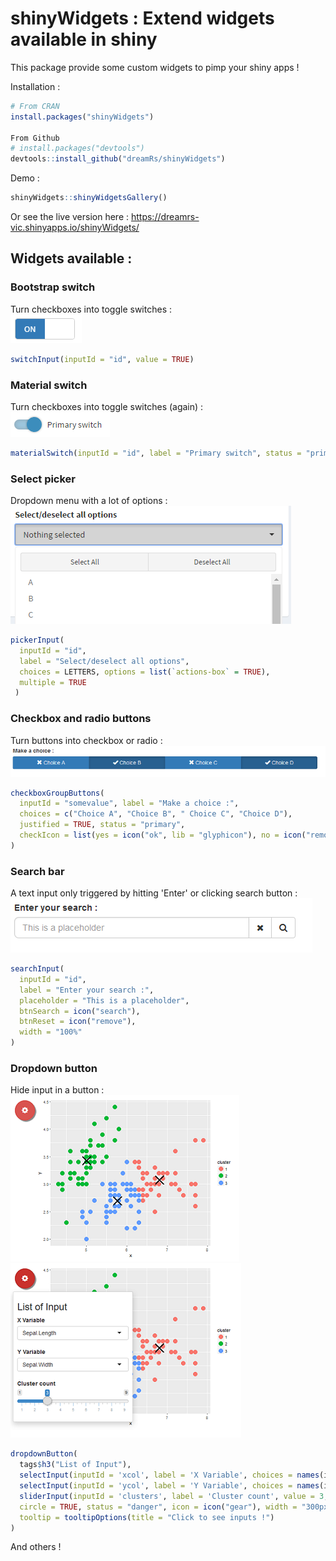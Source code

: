 # shinyWidgets : Extend widgets available in shiny


This package provide some custom widgets to pimp your shiny apps !


Installation :
```r
# From CRAN
install.packages("shinyWidgets")

From Github
# install.packages("devtools")
devtools::install_github("dreamRs/shinyWidgets")
```

Demo :
```r
shinyWidgets::shinyWidgetsGallery()
```

Or see the live version here : https://dreamrs-vic.shinyapps.io/shinyWidgets/


## Widgets available :

### Bootstrap switch

Turn checkboxes into toggle switches : <br>
![boostrap_switch](inst/images/boostrap_switch.png)

```r
switchInput(inputId = "id", value = TRUE)
```

### Material switch

Turn checkboxes into toggle switches (again) : <br>
![material_switch](inst/images/material_switch.png)

```r
materialSwitch(inputId = "id", label = "Primary switch", status = "primary", right = TRUE)
```



### Select picker

Dropdown menu with a lot of options : <br>
![picker_input](inst/images/picker_input.png)

```r
pickerInput(
  inputId = "id", 
  label = "Select/deselect all options", 
  choices = LETTERS, options = list(`actions-box` = TRUE), 
  multiple = TRUE
 )
```

### Checkbox and radio buttons

Turn buttons into checkbox or radio : <br>
![checkboxGroupButtons](inst/images/checkboxGroupButtons.png)

```r
checkboxGroupButtons(
  inputId = "somevalue", label = "Make a choice :", 
  choices = c("Choice A", "Choice B", " Choice C", "Choice D"), 
  justified = TRUE, status = "primary",
  checkIcon = list(yes = icon("ok", lib = "glyphicon"), no = icon("remove", lib = "glyphicon"))
)
```


### Search bar

A text input only triggered by hitting 'Enter' or clicking search button : <br>
![search_input](inst/images/search_input.png)

```r
searchInput(
  inputId = "id", 
  label = "Enter your search :", 
  placeholder = "This is a placeholder", 
  btnSearch = icon("search"), 
  btnReset = icon("remove"), 
  width = "100%"
)
```


### Dropdown button

Hide input in a button : <br>
![dropdown_off](inst/images/dropdown_btn_off.png)
![dropdown_on](inst/images/dropdown_btn_on.png)

```r
dropdownButton(
  tags$h3("List of Input"),
  selectInput(inputId = 'xcol', label = 'X Variable', choices = names(iris)),
  selectInput(inputId = 'ycol', label = 'Y Variable', choices = names(iris), selected = names(iris)[[2]]),
  sliderInput(inputId = 'clusters', label = 'Cluster count', value = 3, min = 1, max = 9),
  circle = TRUE, status = "danger", icon = icon("gear"), width = "300px",
  tooltip = tooltipOptions(title = "Click to see inputs !")
)
```


And others !


